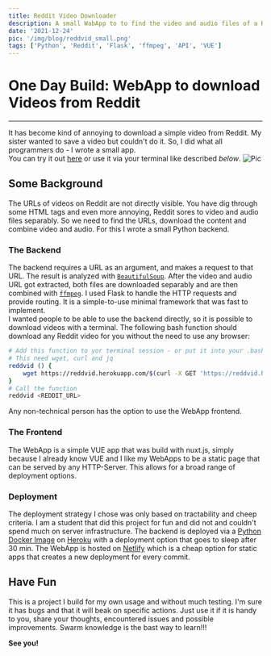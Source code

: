 ```yaml
---
title: Reddit Video Downloader
description: A small WabApp to to find the video and audio files of a Reddit post, download them, sync them and generate a new downloadlink. 
date: '2021-12-24'
pic: '/img/blog/reddvid_small.png'
tags: ['Python', 'Reddit', 'Flask', 'ffmpeg', 'API', 'VUE']
---
```


# One Day Build: WebApp to download Videos from Reddit 
---
It has become kind of annoying to download a simple video from Reddit. My sister wanted to save a video but couldn't do it. So, I did what all programmers do - I wrote a small app.  
You can try it out [here](https://reddvid.netlify.app/) or use it via your terminal like described *below*.
![Pic](/img/blog/reddvid_small.png)

## Some Background
The URLs of videos on Reddit are not directly visible. You have dig through some HTML tags and even more annoying, Reddit sores to video and audio files separably. So we need to find the URLs, download the content and combine video and audio. For this I wrote a small Python backend.  

### The Backend
The backend requires a URL as an argument, and makes a request to that URL. The result is analyzed with [`BeautifulSoup`](https://www.crummy.com/software/BeautifulSoup/bs4/doc/). After the video and audio URL got extracted, both files are downloaded separably and are then combined with [`ffmpeg`](https://ffmpeg.org/). 
I used Flask to handle the HTTP requests and provide routing. It is a simple-to-use minimal framework that was fast to implement.  
I wanted people to be able to use the backend directly, so it is possible to download videos with a terminal. The following bash function should download any Reddit video for you without the need to use any browser:
```bash
# Add this function to yor terminal session - or put it into your .bash_rc
# This need wget, curl and jq
reddvid () {
    wget https://reddvid.herokuapp.com/$(curl -X GET 'https://reddvid.herokuapp.com/' --form "url=\"${1}\"}"  | jq -r '.download')
}
# Call the function
reddvid <REDDIT_URL>
```

Any non-technical person has the option to use the WebApp frontend. 
### The Frontend
The WebApp is a simple VUE app that was build with nuxt.js, simply because I already know VUE and I like my WebApps to be a static page that can be served by any HTTP-Server. This allows for a broad range of deployment options.  

### Deployment
The deployment strategy I chose was only based on tractability and cheep criteria. I am a student that did this project for fun and did not and couldn't spend much on server infrastructure. The backend is deployed via a [Python Docker Image](https://hub.docker.com/r/hegerdes/reddvid) on [Heroku](https://heroku.com/) with a deployment option that goes to sleep after 30 min. The WebApp is hosted on [Netlify](https://www.netlify.com/) which is a cheap option for static apps that creates a new deployment for every commit.
## Have Fun
This is a project I build for my own usage and without much testing. I'm sure it has bugs and that it will beak on specific actions. Just use it if it is handy to you, share your thoughts, encountered issues and possible improvements. Swarm knowledge is the bast way to learn!!! 

**See you!**
